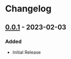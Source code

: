 ﻿# Changelog

## [0.0.1] - 2023-02-03
### Added
- Initial Release

[0.0.1]: https://github.com/lizardbyte/themerr-jellyfin/releases/tag/v0.0.1
